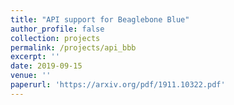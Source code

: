 ```yaml
---
title: "API support for Beaglebone Blue"
author_profile: false
collection: projects
permalink: /projects/api_bbb
excerpt: ''
date: 2019-09-15
venue: ''
paperurl: 'https://arxiv.org/pdf/1911.10322.pdf'
---
```

